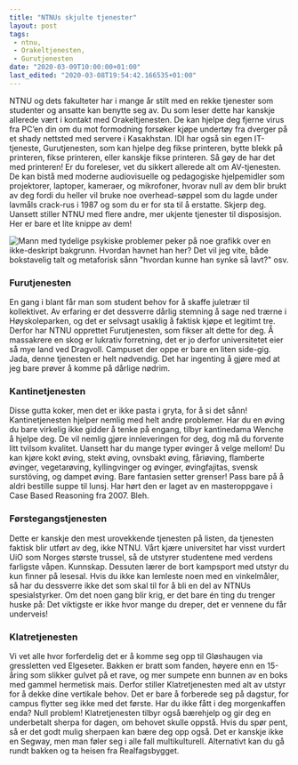 ```yaml
---
title: "NTNUs skjulte tjenester"
layout: post
tags: 
 - ntnu,
 - Orakeltjenesten,
 - Gurutjenesten
date: "2020-03-09T10:00:00+01:00"
last_edited: "2020-03-08T19:54:42.166535+01:00"
---
```

NTNU og dets fakulteter har i mange år stilt med en rekke tjenester som studenter og ansatte kan benytte seg av. Du som leser dette har kanskje allerede vært i kontakt med Orakeltjenesten. De kan hjelpe deg fjerne virus fra PC’en din om du mot formodning forsøker kjøpe undertøy fra dverger på et shady nettsted med servere i Kasakhstan. IDI har også sin egen IT-tjeneste, Gurutjenesten, som kan hjelpe deg fikse printeren, bytte blekk på printeren, fikse printeren, eller kanskje fikse printeren. Så gøy de har det med printeren! Er du foreleser, vet du sikkert allerede alt om AV-tjenesten. De kan bistå med moderne audiovisuelle og pedagogiske hjelpemidler som projektorer, laptoper, kameraer, og mikrofoner, hvorav null av dem blir brukt av deg fordi du heller vil bruke noe overhead-søppel som du lagde under lavmåls crack-rus i 1987 og som du er for sta til å erstatte. Skjerp deg. Uansett stiller NTNU med flere andre, mer ukjente tjenester til disposisjon. Her er bare et lite knippe av dem!

![Mann med tydelige psykiske problemer peker på noe grafikk over en ikke-deskript bakgrunn. Hvordan havnet han her? Det vil jeg vite, både bokstavelig talt og metaforisk sånn "hvordan kunne han synke så lavt?" osv.](https://online.ntnu.no/media/images/responsive/42bb453a-56d7-474d-98ee-1ecfc4f2d844.png)

### Furutjenesten
En gang i blant får man som student behov for å skaffe juletrær til kollektivet. Av erfaring er det dessverre dårlig stemning å sage ned trærne i Høyskoleparken, og det er selvsagt usaklig å faktisk kjøpe et legitimt tre. Derfor har NTNU opprettet Furutjenesten, som fikser alt dette for deg. Å massakrere en skog er lukrativ forretning, det er jo derfor universitetet eier så mye land ved Dragvoll. Campuset der oppe er bare en liten side-gig. Jada, denne tjenesten er helt nødvendig. Det har ingenting å gjøre med at jeg bare prøver å komme på dårlige nødrim.

### Kantinetjenesten
Disse gutta koker, men det er ikke pasta i gryta, for å si det sånn! Kantinetjenesten hjelper nemlig med helt andre problemer. Har du en øving du bare virkelig ikke gidder å tenke på engang, tilbyr kantinedama Wenche å hjelpe deg. De vil nemlig gjøre innleveringen for deg, dog må du forvente litt tvilsom kvalitet. Uansett har du mange typer øvinger å velge mellom! Du kan kjøre kokt øving, stekt øving, ovnsbakt øving, fåriøving, flamberte øvinger, vegetarøving, kyllingvinger og øvinger, øvingfajitas, svensk surstöving, og dampet øving. Bare fantasien setter grenser! Pass bare på å aldri bestille suppe til lunsj. Har hørt den er laget av en masteroppgave i Case Based Reasoning fra 2007. Bleh.

### Førstegangstjenesten
Dette er kanskje den mest urovekkende tjenesten på listen, da tjenesten faktisk blir utført av deg, ikke NTNU. Vårt kjære universitet har visst vurdert UiO som Norges største trussel, så de utstyrer studentene med verdens farligste våpen. Kunnskap. Dessuten lærer de bort kampsport med utstyr du kun finner på lesesal. Hvis du ikke kan lemleste noen med en vinkelmåler, så har du dessverre ikke det som skal til for å bli en del av NTNUs spesialstyrker. Om det noen gang blir krig, er det bare én ting du trenger huske på: Det viktigste er ikke hvor mange du dreper, det er vennene du får underveis!

### Klatretjenesten
Vi vet alle hvor forferdelig det er å komme seg opp til Gløshaugen via gressletten ved Elgeseter. Bakken er bratt som fanden, høyere enn en 15-åring som slikker gulvet på et rave, og mer sumpete enn bunnen av en boks med gammel hermetisk mais. Derfor stiller Klatretjenesten med alt av utstyr for å dekke dine vertikale behov. Det er bare å forberede seg på dagstur, for campus flytter seg ikke med det første. Har du ikke fått i deg morgenkaffen enda? Null problem! Klatretjenesten tilbyr også bærehjelp og gir deg en underbetalt sherpa for dagen, om behovet skulle oppstå. Hvis du spør pent, så er det godt mulig sherpaen kan bære deg opp også. Det er kanskje ikke en Segway, men man føler seg i alle fall multikulturell. Alternativt kan du gå rundt bakken og ta heisen fra Realfagsbygget.